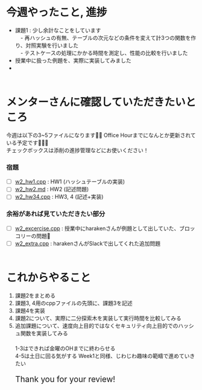 # 今週やったこと, 進捗　  
- 課題1 : 少し余計なことをしています　  
　- 再ハッシュの有無、テーブルの次元などの条件を変えて計3つの関数を作り、対照実験を行いました　  
　- テストケースの処理にかかる時間を測定し、性能の比較を行いました　  
- 授業中に扱った例題を、実際に実装してみました　  
- 　  
　  
# メンターさんに確認していただきたいところ　  
今週は以下の3~5ファイルになります🙇‍♀️ Office Hourまでになんとか更新されている予定です🙇‍♀️💦　  
チェックボックスは添削の進捗管理などにお使いください！　  
### 宿題
- [ ] [w2_hw1.cpp](https://github.com/ponzudomo/google-step/blob/main/Week2/HW/w2_hw1.cpp) : HW1 (ハッシュテーブルの実装)　  
- [ ] [w2_hw2.md](https://github.com/ponzudomo/google-step/blob/main/Week2/HW/w2_hw2.md) : HW2 (記述問題)　  
- [ ] [w2_hw34.cpp](https://github.com/ponzudomo/google-step/blob/main/Week2/HW/w2_hw34.cpp) : HW3, 4 (記述+実装)　  
### 余裕があれば見ていただきたい部分　  
- [ ] [w2_excercise.cpp](https://github.com/ponzudomo/google-step/blob/main/Week2/w2_excercise.cpp) : 授業中にharakenさんが例題として出していた、ブロッコリーの問題🥦　  
- [ ] [w2_extra.cpp](https://github.com/ponzudomo/google-step/blob/main/Week2/w2_extra.cpp) : harakenさんがSlackで出してくれた追加問題　  
　  
# これからやること　  
1. 課題2をまとめる　  
2. 課題3, 4用のcppファイルの先頭に、課題3を記述　  
3. 課題4を実装　   
4. 課題2について、実際に二分探索木を実装して実行時間を比較してみる　  
5. 追加課題について、速度向上目的ではなくセキュリティ向上目的でのハッシュ関数を実装してみる　  
　  
1-3はできれば金曜のOHまでに終わらせる　  
4-5は土日に回る気がする Week1と同様、じわじわ趣味の範疇で進めていきたい　  
　  
<span style="font-size:150%">Thank you for your review!</span>